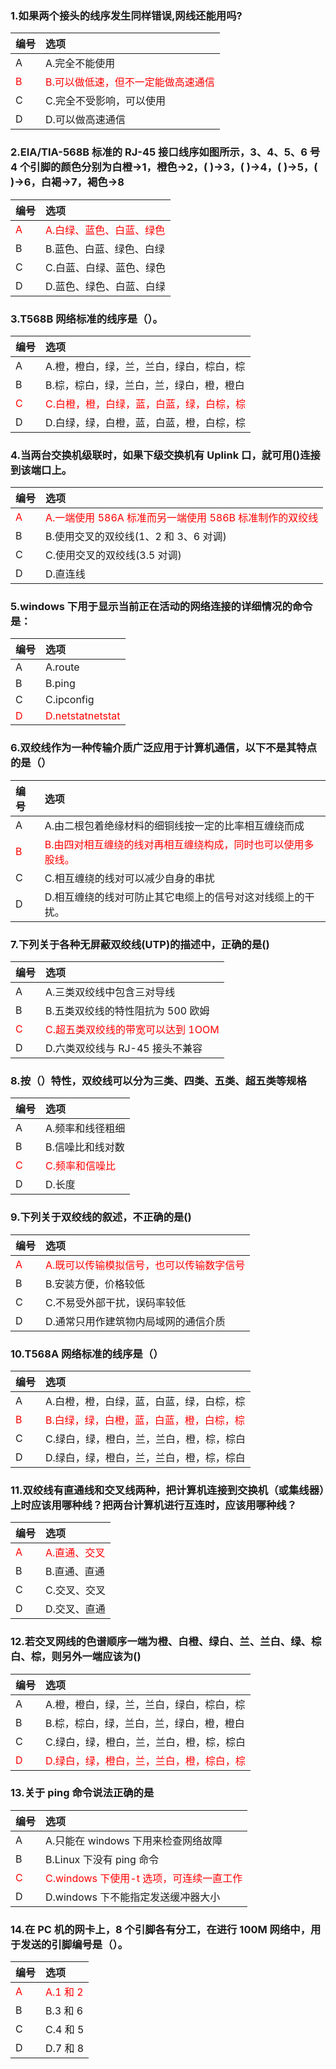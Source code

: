 ### 1.如果两个接头的线序发生同样错误,网线还能用吗?

| 编号                       | 选项                                                        |
| :------------------------- | :---------------------------------------------------------- |
| A                          | A.完全不能使用                                              |
| <font color="red">B</font> | <font color="red">B.可以做低速，但不一定能做高速通信</font> |
| C                          | C.完全不受影响，可以使用                                    |
| D                          | D.可以做高速通信                                            |

### 2.EIA/TIA-568B 标准的 RJ-45 接口线序如图所示，3、4、5、6 号 4 个引脚的颜色分别为白橙->1，橙色->2，( )->3，( )->4，( )->5，( )->6，白褐->7，褐色->8

| 编号                       | 选项                                              |
| :------------------------- | :------------------------------------------------ |
| <font color="red">A</font> | <font color="red">A.白绿、蓝色、白蓝、绿色</font> |
| B                          | B.蓝色、白蓝、绿色、白绿                          |
| C                          | C.白蓝、白绿、蓝色、绿色                          |
| D                          | D.蓝色、绿色、白蓝、白绿                          |

### 3.T568B 网络标准的线序是（）。

| 编号                       | 选项                                                              |
| :------------------------- | :---------------------------------------------------------------- |
| A                          | A.橙，橙白，绿，兰，兰白，绿白，棕白，棕                          |
| B                          | B.棕，棕白，绿，兰白，兰，绿白，橙，橙白                          |
| <font color="red">C</font> | <font color="red">C.白橙，橙，白绿，蓝，白蓝，绿，白棕，棕</font> |
| D                          | D.白绿，绿，白橙，蓝，白蓝，橙，白棕，棕                          |

### 4.当两台交换机级联时，如果下级交换机有 Uplink 口，就可用()连接到该端口上。

| 编号                       | 选项                                                                            |
| :------------------------- | :------------------------------------------------------------------------------ |
| <font color="red">A</font> | <font color="red">A.一端使用 586A 标准而另一端使用 586B 标准制作的双绞线</font> |
| B                          | B.使用交叉的双绞线(1、2 和 3、6 对调)                                           |
| C                          | C.使用交叉的双绞线(3.5 对调)                                                    |
| D                          | D.直连线                                                                        |

### 5.windows 下用于显示当前正在活动的网络连接的详细情况的命令是：

| 编号                       | 选项                                      |
| :------------------------- | :---------------------------------------- |
| A                          | A.route                                   |
| B                          | B.ping                                    |
| C                          | C.ipconfig                                |
| <font color="red">D</font> | <font color="red">D.netstatnetstat</font> |

### 6.双绞线作为一种传输介质广泛应用于计算机通信，以下不是其特点的是（）

| 编号                       | 选项                                                                                  |
| :------------------------- | :------------------------------------------------------------------------------------ |
| A                          | A.由二根包着绝缘材料的细铜线按一定的比率相互缠绕而成                                  |
| <font color="red">B</font> | <font color="red">B.由四对相互缠绕的线对再相互缠绕构成，同时也可以使用多股线。</font> |
| C                          | C.相互缠绕的线对可以减少自身的串扰                                                    |
| D                          | D.相互缠绕的线对可防止其它电缆上的信号对这对线缆上的干扰。                            |

### 7.下列关于各种无屏蔽双绞线(UTP)的描述中，正确的是()

| 编号                       | 选项                                                       |
| :------------------------- | :--------------------------------------------------------- |
| A                          | A.三类双绞线中包含三对导线                                 |
| B                          | B.五类双绞线的特性阻抗为 500 欧姆                          |
| <font color="red">C</font> | <font color="red">C.超五类双绞线的带宽可以达到 1OOM</font> |
| D                          | D.六类双绞线与 RJ-45 接头不兼容                            |

### 8.按（）特性，双绞线可以分为三类、四类、五类、超五类等规格

| 编号                       | 选项                                    |
| :------------------------- | :-------------------------------------- |
| A                          | A.频率和线径粗细                        |
| B                          | B.信噪比和线对数                        |
| <font color="red">C</font> | <font color="red">C.频率和信噪比</font> |
| D                          | D.长度                                  |

### 9.下列关于双绞线的叙述，不正确的是()

| 编号                       | 选项                                                              |
| :------------------------- | :---------------------------------------------------------------- |
| <font color="red">A</font> | <font color="red">A.既可以传输模拟信号，也可以传输数字信号</font> |
| B                          | B.安装方便，价格较低                                              |
| C                          | C.不易受外部干扰，误码率较低                                      |
| D                          | D.通常只用作建筑物内局域网的通信介质                              |

### 10.T568A 网络标准的线序是（）

| 编号                       | 选项                                                              |
| :------------------------- | :---------------------------------------------------------------- |
| A                          | A.白橙，橙，白绿，蓝，白蓝，绿，白棕，棕                          |
| <font color="red">B</font> | <font color="red">B.白绿，绿，白橙，蓝，白蓝，橙，白棕，棕</font> |
| C                          | C.绿白，绿，橙白，兰，兰白，橙，棕，棕白                          |
| D                          | D.绿白，绿，橙白，兰，兰白，橙，棕，棕白                          |

### 11.双绞线有直通线和交叉线两种，把计算机连接到交换机（或集线器）上时应该用哪种线？把两台计算机进行互连时，应该用哪种线？

| 编号                       | 选项                                  |
| :------------------------- | :------------------------------------ |
| <font color="red">A</font> | <font color="red">A.直通、交叉</font> |
| B                          | B.直通、直通                          |
| C                          | C.交叉、交叉                          |
| D                          | D.交叉、直通                          |

### 12.若交叉网线的色谱顺序一端为橙、白橙、绿白、兰、兰白、绿、棕白、棕，则另外一端应该为()

| 编号                       | 选项                                                              |
| :------------------------- | :---------------------------------------------------------------- |
| A                          | A.橙，橙白，绿，兰，兰白，绿白，棕白，棕                          |
| B                          | B.棕，棕白，绿，兰白，兰，绿白，橙，橙白                          |
| C                          | C.绿白，绿，橙白，兰，兰白，橙，棕，棕白                          |
| <font color="red">D</font> | <font color="red">D.绿白，绿，橙白，兰，兰白，橙，棕白，棕</font> |

### 13.关于 ping 命令说法正确的是

| 编号                       | 选项                                                             |
| :------------------------- | :--------------------------------------------------------------- |
| A                          | A.只能在 windows 下用来检查网络故障                              |
| B                          | B.Linux 下没有 ping 命令                                         |
| <font color="red">C</font> | <font color="red">C.windows 下使用-t 选项，可连续一直工作</font> |
| D                          | D.windows 下不能指定发送缓冲器大小                               |

### 14.在 PC 机的网卡上，8 个引脚各有分工，在进行 100M 网络中，用于发送的引脚编号是（）。

| 编号                       | 选项                              |
| :------------------------- | :-------------------------------- |
| <font color="red">A</font> | <font color="red">A.1 和 2</font> |
| B                          | B.3 和 6                          |
| C                          | C.4 和 5                          |
| D                          | D.7 和 8                          |
